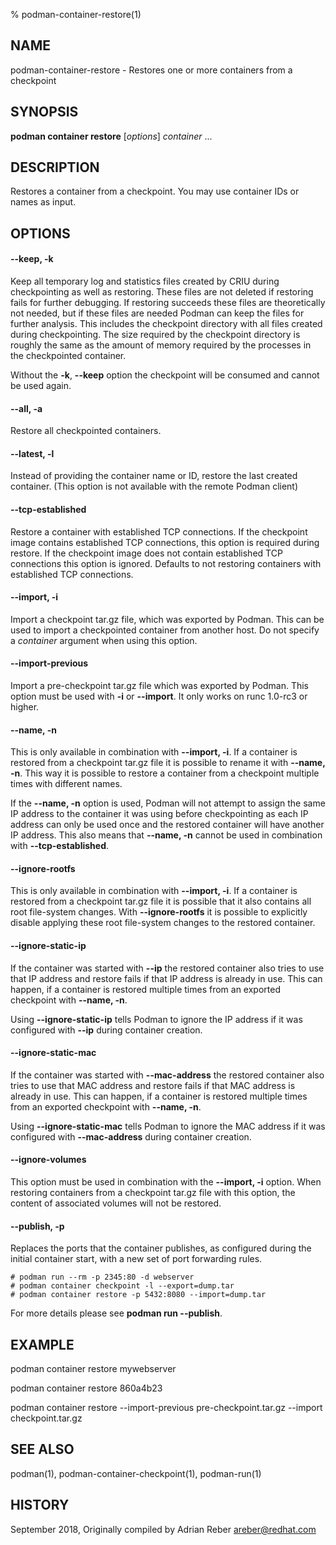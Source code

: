 % podman-container-restore(1)

## NAME
podman\-container\-restore - Restores one or more containers from a checkpoint

## SYNOPSIS
**podman container restore** [*options*] *container* ...

## DESCRIPTION
Restores a container from a checkpoint. You may use container IDs or names as input.

## OPTIONS
#### **--keep**, **-k**

Keep all temporary log and statistics files created by CRIU during
checkpointing as well as restoring. These files are not deleted if restoring
fails for further debugging. If restoring succeeds these files are
theoretically not needed, but if these files are needed Podman can keep the
files for further analysis. This includes the checkpoint directory with all
files created during checkpointing. The size required by the checkpoint
directory is roughly the same as the amount of memory required by the
processes in the checkpointed container.

Without the **-k**, **--keep** option the checkpoint will be consumed and cannot be used
again.

#### **--all**, **-a**

Restore all checkpointed containers.

#### **--latest**, **-l**

Instead of providing the container name or ID, restore the last created container. (This option is not available with the remote Podman client)

#### **--tcp-established**

Restore a container with established TCP connections. If the checkpoint image
contains established TCP connections, this option is required during restore.
If the checkpoint image does not contain established TCP connections this
option is ignored. Defaults to not restoring containers with established TCP
connections.

#### **--import**, **-i**

Import a checkpoint tar.gz file, which was exported by Podman. This can be used
to import a checkpointed container from another host. Do not specify a *container*
argument when using this option.

#### **--import-previous**

Import a pre-checkpoint tar.gz file which was exported by Podman. This option
must be used with **-i** or **--import**. It only works on runc 1.0-rc3 or higher.

#### **--name**, **-n**

This is only available in combination with **--import, -i**. If a container is restored
from a checkpoint tar.gz file it is possible to rename it with **--name, -n**. This
way it is possible to restore a container from a checkpoint multiple times with different
names.

If the **--name, -n** option is used, Podman will not attempt to assign the same IP
address to the container it was using before checkpointing as each IP address can only
be used once and the restored container will have another IP address. This also means
that **--name, -n** cannot be used in combination with **--tcp-established**.

#### **--ignore-rootfs**

This is only available in combination with **--import, -i**. If a container is restored
from a checkpoint tar.gz file it is possible that it also contains all root file-system
changes. With **--ignore-rootfs** it is possible to explicitly disable applying these
root file-system changes to the restored container.

#### **--ignore-static-ip**

If the container was started with **--ip** the restored container also tries to use that
IP address and restore fails if that IP address is already in use. This can happen, if
a container is restored multiple times from an exported checkpoint with **--name, -n**.

Using **--ignore-static-ip** tells Podman to ignore the IP address if it was configured
with **--ip** during container creation.

#### **--ignore-static-mac**

If the container was started with **--mac-address** the restored container also
tries to use that MAC address and restore fails if that MAC address is already
in use. This can happen, if a container is restored multiple times from an
exported checkpoint with **--name, -n**.

Using **--ignore-static-mac** tells Podman to ignore the MAC address if it was
configured with **--mac-address** during container creation.

#### **--ignore-volumes**

This option must be used in combination with the **--import, -i** option.
When restoring containers from a checkpoint tar.gz file with this option,
the content of associated volumes will not be restored.

#### **--publish**, **-p**

Replaces the ports that the container publishes, as configured during the
initial container start, with a new set of port forwarding rules.

```
# podman run --rm -p 2345:80 -d webserver
# podman container checkpoint -l --export=dump.tar
# podman container restore -p 5432:8080 --import=dump.tar
```

For more details please see **podman run --publish**.

## EXAMPLE

podman container restore mywebserver

podman container restore 860a4b23

podman container restore --import-previous pre-checkpoint.tar.gz --import checkpoint.tar.gz

## SEE ALSO
podman(1), podman-container-checkpoint(1), podman-run(1)

## HISTORY
September 2018, Originally compiled by Adrian Reber <areber@redhat.com>
